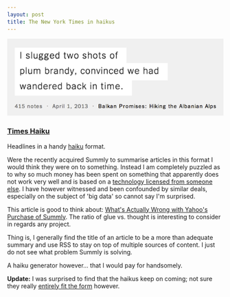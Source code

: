 ```yaml
---
layout: post
title: The New York Times in haikus
---
```


[![NYT haiku](/assets/images-inline/new-york-times-haiku.png)](/assets/images-original/new-york-times-haiku-original.png)

### [Times Haiku](http://haiku.nytimes.com/)

Headlines in a handy [haiku](http://en.wikipedia.org/wiki/Haiku) format.

Were the recently acquired Summly to summarise articles in this format I would think they were on to something. Instead I am completely puzzled as to why so much money has been spent on something that apparently does not work very well and is based on a [technology licensed from someone else](http://summly.com/technology.html). I have however witnessed and been confounded by similar deals, especially on the subject of 'big data' so cannot say I'm surprised.

This article is good to think about: [What's Actually Wrong with Yahoo's Purchase of Summly](http://hackingdistributed.com/2013/03/26/summly/). The ratio of glue vs. thought is interesting to consider in regards any project.

Thing is, I generally find the title of an article to be a more than adequate summary and use RSS to stay on top of multiple sources of content. I just do not see what problem Summly is solving.

A haiku generator however... that I would pay for handsomely.

__Update:__ I was surprised to find that the haikus keep on coming; not sure they really [entirely fit the form](http://en.wikipedia.org/wiki/Kireji) however.
